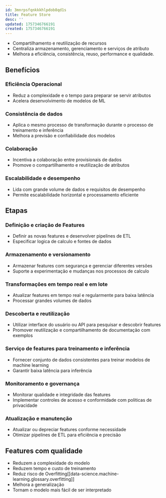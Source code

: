 ```yaml
---
id: 3mnrpsfqnkkkhlpdob8qd1s
title: Feature Store
desc: ''
updated: 1757346766191
created: 1757346766191
---
```


- Compartilhamento e reutilização de recursos
- Centraliza armazenamento, gerenciamento e serviços de atributo
- Melhora a eficiência, consistência, reuso, performance e qualidade.

## Benefícios

### Eficiência Operacional

- Reduz a complexidade e o tempo para preparar se servir atributos
- Acelera desenvolvimento de modelos de ML

### Consistência de dados

- Aplica o mesmo processo de transformação durante o processo de treinamento e inferência
- Melhora a previsão e confiabilidade dos modelos

### Colaboração

- Incentiva a colaboração entre provisionais de dados
- Promove o compartilhamento e reutilização de atributos

### Escalabilidade e desempenho

- Lida com grande volume de dados e requisitos de desempenho
- Permite escalabilidade horizontal e processamento eficiente

## Etapas

### Definição e criação de Features

- Definir as novas features e desenvolver pipelines de ETL
- Especificar logica de calculo e fontes de dados

### Armazenamento e versionamento

- Armazenar features com segurança e gerenciar diferentes versões
- Suporte a experimentação e mudanças nos processos de calculo

### Transformações em tempo real e em lote

- Atualizar features em tempo real e regularmente para baixa latência
- Processar grandes volumes de dados

### Descoberta e reutilização

- Utilizar interface do usuário ou API para pesquisar e descobrir features
- Promover reutilização e compartilhamento de documentação com exemplos

### Serviço de features para treinamento e inferência

- Fornecer conjunto de dados consistentes para treinar modelos de machine learning
- Garantir baixa latência para inferência

### Monitoramento e governança

- Monitorar qualidade e integridade das features
- Implementar controles de acesso e conformidade com politicas de privacidade

### Atualização e manutenção

- Atualizar ou depreciar features conforme necessidade
- Otimizar pipelines de ETL para eficiência e precisão

## Features com qualidade

- Reduzem a complexidade do modelo
- Reduzem tempo e custo de treinamento
- Reduz risco de Overfitting[[data-science.machine-learning.glossary.overfitting]]
- Melhora a generalização
- Tornam o modelo mais fácil de ser interpretado
